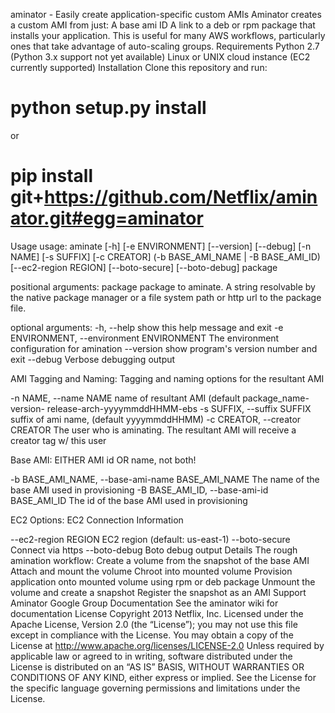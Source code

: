 
aminator - Easily create application-specific custom AMIs
Aminator creates a custom AMI from just:
A base ami ID
A link to a deb or rpm package that installs your application.
This is useful for many AWS workflows, particularly ones that take advantage of auto-scaling groups.
Requirements
Python 2.7 (Python 3.x support not yet available)
Linux or UNIX cloud instance (EC2 currently supported)
Installation
Clone this repository and run:
# python setup.py install
or
# pip install git+https://github.com/Netflix/aminator.git#egg=aminator
Usage
usage: aminate [-h] [-e ENVIRONMENT] [--version] [--debug] [-n NAME]
               [-s SUFFIX] [-c CREATOR] (-b BASE_AMI_NAME | -B BASE_AMI_ID)
               [--ec2-region REGION] [--boto-secure] [--boto-debug]
               package

positional arguments:
  package               package to aminate. A string resolvable by the native
                        package manager or a file system path or http url to
                        the package file.

optional arguments:
  -h, --help            show this help message and exit
  -e ENVIRONMENT, --environment ENVIRONMENT
                        The environment configuration for amination
  --version             show program's version number and exit
  --debug               Verbose debugging output

AMI Tagging and Naming:
  Tagging and naming options for the resultant AMI

  -n NAME, --name NAME  name of resultant AMI (default package_name-version-
                        release-arch-yyyymmddHHMM-ebs
  -s SUFFIX, --suffix SUFFIX
                        suffix of ami name, (default yyyymmddHHMM)
  -c CREATOR, --creator CREATOR
                        The user who is aminating. The resultant AMI will
                        receive a creator tag w/ this user

Base AMI:
  EITHER AMI id OR name, not both!

  -b BASE_AMI_NAME, --base-ami-name BASE_AMI_NAME
                        The name of the base AMI used in provisioning
  -B BASE_AMI_ID, --base-ami-id BASE_AMI_ID
                        The id of the base AMI used in provisioning

EC2 Options:
  EC2 Connection Information

  --ec2-region REGION   EC2 region (default: us-east-1)
  --boto-secure         Connect via https
  --boto-debug          Boto debug output
Details
The rough amination workflow:
Create a volume from the snapshot of the base AMI
Attach and mount the volume
Chroot into mounted volume
Provision application onto mounted volume using rpm or deb package
Unmount the volume and create a snapshot
Register the snapshot as an AMI
Support
Aminator Google Group
Documentation
See the aminator wiki for documentation
License
Copyright 2013 Netflix, Inc.
Licensed under the Apache License, Version 2.0 (the “License”); you may not use this file except in compliance with the License. You may obtain a copy of the License at http://www.apache.org/licenses/LICENSE-2.0 Unless required by applicable law or agreed to in writing, software distributed under the License is distributed on an “AS IS” BASIS, WITHOUT WARRANTIES OR CONDITIONS OF ANY KIND, either express or implied. See the License for the specific language governing permissions and limitations under the License.

